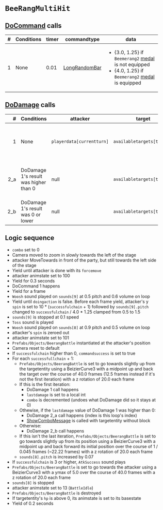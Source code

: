 # `BeeRangMultiHit`

## [DoCommand](../../DoCommand.md) calls

|#|Conditions|timer|commandtype|data|
|-:|-----|-----|-----|-----|
|1|None|0.01|[LongRandomBar](../../Action%20commands/LongRandomBar.md)|<ul><li>{3.0, 1.25} if `Beemerang2` [medal](../../../Enums%20and%20IDs/Medal.md) is not equipped</li><li>{4.0, 1.25} if `Beemerang2` [medal](../../../Enums%20and%20IDs/Medal.md) is equipped</li></ul>|

## [DoDamage](../../Damage%20pipeline/DoDamage.md) calls

|#|Conditions|attacker|target|damageammount|property|overrides|block|
|-:|---|---|---|---|---|---|---|
|1|None|`playerdata[currentturn]`|`availabletargets[target]`|`playerdata[currentturn].atk` - 1 clamped from 0 to 99. NOTE: This incorrectly ignores a base `atk` of 0 or lower due to the lower bound clamp|null|Empty array|false|
|2_a|DoDamage 1's result was higher than 0|null|`availabletargets[target]`|DoDamage 1's result - `i`, done `successfulchain` - 1 times (value after DoCommand 1) where `i` starts at 1 and increments after each iteration|[NoExceptions](../../Damage%20pipeline/AttackProperty.md)|Empty array|false|
|2_b|DoDamage 1's result was 0 or lower|null|`availabletargets[target]`|0, done `successfulchain` - 1 times (value after DoCommand 1)|null|null|false|

## Logic sequence

- `combo` set to 0
- Camera moved to zoom in slowly towards the left of the stage
- attacker MoveTowards in front of the party, but still towards the left side of the stage
- Yield until attacker is done with its `forcemove`
- attacker animstate set to 100
- Yield for 0.3 seconds
- DoCommand 1 happens
- Yield for a frame
- `Woosh` sound played on `sounds[9]` at 0.5 pitch and 0.6 volume on loop
- Yield until `doingaction` is false. Before each frame yield, attacker's y `spin` is set to 10 * (`successfulchain` + 1) followed by `sounds[9].pitch` changed to `successfulchain` / 4.0 * 1.25 clamped from 0.5 to 1.5
- `sounds[9]` is stopped at 0.1 speed
- `Toss` sound is played
- `Woosh` sound played on `sounds[8]` at 0.9 pitch and 0.5 volume on loop
- attacker's `spin` is zeroed out
- attacker animstate set to 101
- `Prefabs/Objects/BeerangBattle` instantiated at the attacker's position
- Camera reset to default
- If `successfulchain` higher than 0, `commandsuccess` is set to true
- For each `successfullchain` + 1:
    - `Prefabs/Objects/BeerangBattle` is set to go towards slightly up from the targetentity using a BeizierCurve3 with a midpoint up and back the target over the course of 40.0 frames (12.5 frames instead if it's not the first iteration) with a z rotation of 20.0 each frame
    - If this is the first iteration:
        - DoDamage 1 call happens
        - `lastdamage` is set to a local int
        - `combo` is decremented (undoes what DoDamage did so it stays at 0)
    - Othewise, if the `lastdamage` value of DoDamage 1 was higher than 0:
        - DoDamage 2_a call happens (index is this loop's index)
        - [ShowComboMessage](../../Visual%20rendering/ShowSuccessWord.md#showcombomessage) is called with targetentity without block
    - Otherwise:
        - DoDamage 2_b call happens
    - If this isn't the last iteration, `Prefabs/Objects/BeerangBattle` is set to go towards slightly up from its position using a BeizierCurve3 with a midpoint up and back forward its initial position over the course of 1 / 0.045 frames (~22.22 frames) with a z rotation of 20.0 each frame
    - `sounds[8].pitch` is increased by 0.07
- If `successfulchain` is 3 or higher, `AtkSuccess` sound plays
- `Prefabs/Objects/BeerangBattle` is set to go towards the attacker using a BeizierCurve3 with a ymax of 5.0 over the course of 40.0 frames with a z rotation of 20.0 each frame
- `sounds[8]` is stopped
- attacker animstate set to 13 (`BattleIdle`)
- `Prefabs/Objects/BeerangBattle` is destroyed
- If targetentity's `hp` is above 0, its animstate is set to its basestate
- Yield of 0.2 seconds
